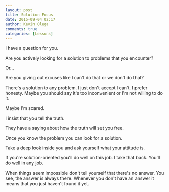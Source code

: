 ```yaml
---
layout: post
title: Solution Focus
date: 2015-09-04 02:17
author: Kevin Olega
comments: true
categories: [Lessons]
---
```

I have a question for you.

Are you actively looking for a solution to problems that you encounter?

Or...

Are you giving out excuses like I can't do that or we don't do that?

There's a solution to any problem. I just don't accept I can't. I prefer honesty. Maybe you should say it's too inconvenient or I'm not willing to do it.

Maybe I'm scared.

I insist that you tell the truth.

They have a saying about how the truth will set you free.

Once you know the problem you can look for a solution.

Take a deep look inside you and ask yourself what your attitude is.

If you're solution-oriented you'll do well on this job. I take that back. You'll do well in any job.

When things seem impossible don't tell yourself that there's no answer. You see, the answer is always there. Whenever you don't have an answer it means that you just haven't found it yet.
